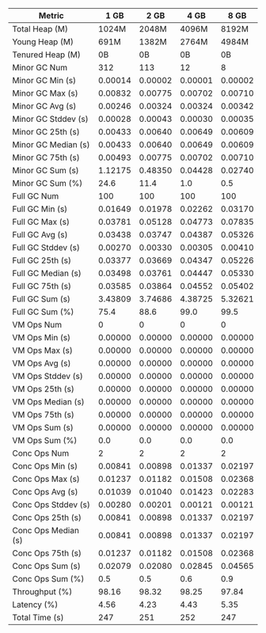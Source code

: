 | Metric | 1 GB | 2 GB | 4 GB | 8 GB |
|------|----|----|----|----|
| Total Heap (M) | 1024M | 2048M | 4096M | 8192M |
| Young Heap (M) | 691M | 1382M | 2764M | 4984M |
| Tenured Heap (M) | 0B | 0B | 0B | 0B |
| Minor GC Num | 312 | 113 | 12 | 8 |
| Minor GC Min (s) | 0.00014 | 0.00002 | 0.00001 | 0.00002 |
| Minor GC Max (s) | 0.00832 | 0.00775 | 0.00702 | 0.00710 |
| Minor GC Avg (s) | 0.00246 | 0.00324 | 0.00324 | 0.00342 |
| Minor GC Stddev (s) | 0.00028 | 0.00043 | 0.00030 | 0.00035 |
| Minor GC 25th (s) | 0.00433 | 0.00640 | 0.00649 | 0.00609 |
| Minor GC Median (s) | 0.00433 | 0.00640 | 0.00649 | 0.00609 |
| Minor GC 75th (s) | 0.00493 | 0.00775 | 0.00702 | 0.00710 |
| Minor GC Sum (s) | 1.12175 | 0.48350 | 0.04428 | 0.02740 |
| Minor GC Sum (%) | 24.6 | 11.4 | 1.0 | 0.5 |
| Full GC Num | 100 | 100 | 100 | 100 |
| Full GC Min (s) | 0.01649 | 0.01978 | 0.02262 | 0.03170 |
| Full GC Max (s) | 0.03781 | 0.05128 | 0.04773 | 0.07835 |
| Full GC Avg (s) | 0.03438 | 0.03747 | 0.04387 | 0.05326 |
| Full GC Stddev (s) | 0.00270 | 0.00330 | 0.00305 | 0.00410 |
| Full GC 25th (s) | 0.03377 | 0.03669 | 0.04347 | 0.05226 |
| Full GC Median (s) | 0.03498 | 0.03761 | 0.04447 | 0.05330 |
| Full GC 75th (s) | 0.03585 | 0.03864 | 0.04552 | 0.05402 |
| Full GC Sum (s) | 3.43809 | 3.74686 | 4.38725 | 5.32621 |
| Full GC Sum (%) | 75.4 | 88.6 | 99.0 | 99.5 |
| VM Ops Num | 0 | 0 | 0 | 0 |
| VM Ops Min (s) | 0.00000 | 0.00000 | 0.00000 | 0.00000 |
| VM Ops Max (s) | 0.00000 | 0.00000 | 0.00000 | 0.00000 |
| VM Ops Avg (s) | 0.00000 | 0.00000 | 0.00000 | 0.00000 |
| VM Ops Stddev (s) | 0.00000 | 0.00000 | 0.00000 | 0.00000 |
| VM Ops 25th (s) | 0.00000 | 0.00000 | 0.00000 | 0.00000 |
| VM Ops Median (s) | 0.00000 | 0.00000 | 0.00000 | 0.00000 |
| VM Ops 75th (s) | 0.00000 | 0.00000 | 0.00000 | 0.00000 |
| VM Ops Sum (s) | 0.00000 | 0.00000 | 0.00000 | 0.00000 |
| VM Ops Sum (%) | 0.0 | 0.0 | 0.0 | 0.0 |
| Conc Ops Num | 2 | 2 | 2 | 2 |
| Conc Ops Min (s) | 0.00841 | 0.00898 | 0.01337 | 0.02197 |
| Conc Ops Max (s) | 0.01237 | 0.01182 | 0.01508 | 0.02368 |
| Conc Ops Avg (s) | 0.01039 | 0.01040 | 0.01423 | 0.02283 |
| Conc Ops Stddev (s) | 0.00280 | 0.00201 | 0.00121 | 0.00121 |
| Conc Ops 25th (s) | 0.00841 | 0.00898 | 0.01337 | 0.02197 |
| Conc Ops Median (s) | 0.00841 | 0.00898 | 0.01337 | 0.02197 |
| Conc Ops 75th (s) | 0.01237 | 0.01182 | 0.01508 | 0.02368 |
| Conc Ops Sum (s) | 0.02079 | 0.02080 | 0.02845 | 0.04565 |
| Conc Ops Sum (%) | 0.5 | 0.5 | 0.6 | 0.9 |
| Throughput (%) | 98.16 | 98.32 | 98.25 | 97.84 |
| Latency (%) | 4.56 | 4.23 | 4.43 | 5.35 |
| Total Time (s) | 247 | 251 | 252 | 247 |
